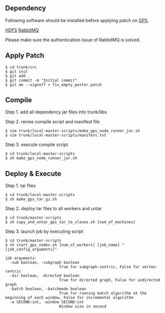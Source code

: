 
Dependency
--------------------
Following software should be installed before applying patch on [GPS](http://infolab.stanford.edu/gps/).

[HDFS](http://hadoop.apache.org) 
[RabbitMQ](https://www.rabbitmq.com)

Please make sure the authentication issue of RabbitMQ is solved.


Apply Patch
--------------------

```
$ cd trunk/src
$ git init
$ git add .
$ git commit -m "Initial commit"
$ git am --signoff < fix_empty_poster.patch
```

Compile
--------------------
Step 1. add all dependency jar files into trunk/libs

Step 2. revise compile script and manifest file

```
$ vim trunk/local-master-scripts/make_gps_node_runner_jar.sh
$ vim trunk/local-master-scripts/manifest.txt
```

Step 3. execute compile script

```
$ cd trunk/local-master-scripts
$ sh make_gps_node_runner_jar.sh
```


Deploy & Execute
--------------------
Step 1. tar files

```
$ cd trunk/local-master-scripts
$ sh make_gps_tar_gz.sh
```

Step 2. deploy tar files to all workers and untar

```
$ cd trunk/master-scripts
$ sh copy_and_untar_gps_tar_to_slaves.sh [num_of_machines]
```

Step 3. launch job by executing script

```
$ cd trunk/master-scripts
$ sh start_gps_nodes.sh [num_of_workers] [job_name] "[job_config_arguments]"
```

```
job arguments:
  -sub boolean, -subgraph boolean
						True for subgraph-centric, False for vertex-centric
  -dir boolean, -directed boolean
						True for directed graph, False for undirected graph
  -batch boolean, -batchmode boolean
						True for running batch algorithm at the beginning of each window, False for incremental algorithm
  -w SECOND:int, -window SECOND:int
						Window size in second
```
